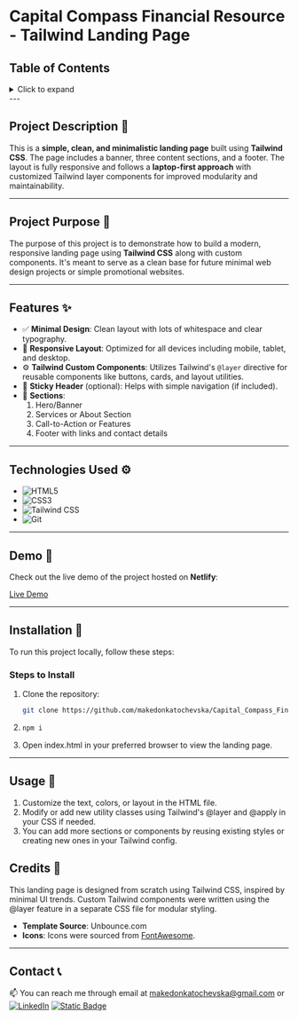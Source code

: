 # Capital Compass Financial Resource - Tailwind Landing Page

## Table of Contents

<details>
  <summary>Click to expand</summary>
  - 📜 Project Description <br>
  - 📖  Project Purpose <br>
  -  ✨ Features <br>
  - 🎥  Demo <br>
  - ⚙️  Technologies Used <br>
  - 🔨  Installation <br>
  -  🚀 Usage <br>
  -  📝 Credits <br>
  - 📞  Contact <br>
</details>
---

## Project Description 📜

This is a **simple, clean, and minimalistic landing page** built using **Tailwind CSS**. The page includes a banner, three content sections, and a footer. The layout is fully responsive and follows a **laptop-first approach** with customized Tailwind layer components for improved modularity and maintainability.

---

## Project Purpose 📖

The purpose of this project is to demonstrate how to build a modern, responsive landing page using **Tailwind CSS** along with custom components. It's meant to serve as a clean base for future minimal web design projects or simple promotional websites.

---

## Features ✨

- ✅ **Minimal Design**: Clean layout with lots of whitespace and clear typography.
- 📱 **Responsive Layout**: Optimized for all devices including mobile, tablet, and desktop.
- ⚙️ **Tailwind Custom Components**: Utilizes Tailwind's `@layer` directive for reusable components like buttons, cards, and layout utilities.
- 🧭 **Sticky Header** (optional): Helps with simple navigation (if included).
- 📄 **Sections**:
  1. Hero/Banner
  2. Services or About Section
  3. Call-to-Action or Features
  4. Footer with links and contact details

---

## Technologies Used ⚙️

- ![HTML5](https://img.shields.io/badge/HTML5-E34F26?style=flat-square&logo=html5&logoColor=white)
- ![CSS3](https://img.shields.io/badge/CSS3-1572B6?style=flat-square&logo=css3&logoColor=white)
- ![Tailwind CSS](https://img.shields.io/badge/TailwindCSS-38B2AC?style=flat-square&logo=tailwind-css&logoColor=white)
- ![Git](https://img.shields.io/badge/Git-F05032?style=flat-square&logo=git&logoColor=white)

---

## Demo 🎥

Check out the live demo of the project hosted on **Netlify**:

<a href="https://lugx-gaming-bootstrap-site.netlify.app/" target="_blank">Live Demo</a>

---

## Installation 🔨

To run this project locally, follow these steps:

### Steps to Install

1. Clone the repository:
   ```bash
   git clone https://github.com/makedonkatochevska/Capital_Compass_Financial_Resource_Tailwind.git
   ```
2. ```bash
   npm i
   ```
3. Open index.html in your preferred browser to view the landing page.

---

## Usage 🚀

1. Customize the text, colors, or layout in the HTML file.
2. Modify or add new utility classes using Tailwind's @layer and @apply in your CSS if needed.
3. You can add more sections or components by reusing existing styles or creating new ones in your Tailwind config.

## Credits 📝

This landing page is designed from scratch using Tailwind CSS, inspired by minimal UI trends. Custom Tailwind components were written using the @layer feature in a separate CSS file for modular styling.

- **Template Source**: Unbounce.com
- **Icons**: Icons were sourced from [FontAwesome](https://fontawesome.com/).

---

## Contact 📞

📫 You can reach me through email at [makedonkatochevska@gmail.com](mailto:makedonkatochevska@gmail.com)
or
[![LinkedIn](https://img.shields.io/badge/LinkedIn-%230077B5.svg?logo=linkedin&logoColor=white)](https://linkedin.com/in/makedonka-tochevska)
[![Static Badge](https://img.shields.io/badge/GitHub-white?style=flat&logo=github&logoColor=black&logoSize=auto&labelColor=white&color=white&cacheSeconds=3600&link=https%3A%2F%2Fgithub.com%2Fmakedonkatochevska)](https://github.com/makedonkatochevska)
